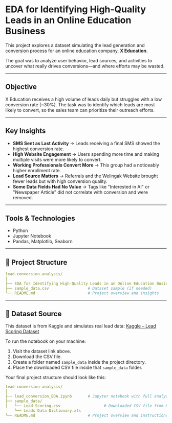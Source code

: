 # EDA for Identifying High-Quality Leads in an Online Education Business


This project explores a dataset simulating the lead generation and conversion process for an online education company, **X Education**.

The goal was to analyze user behavior, lead sources, and activities to uncover what really drives conversions—and where efforts may be wasted.

---

## Objective

X Education receives a high volume of leads daily but struggles with a low conversion rate (~30%). The task was to identify which leads are most likely to convert, so the sales team can prioritize their outreach efforts.

---

## Key Insights

- **SMS Sent as Last Activity** → Leads receiving a final SMS showed the highest conversion rate.
- **High Website Engagement** → Users spending more time and making multiple visits were more likely to convert.
- **Working Professionals Convert More** → This group had a noticeably higher enrollment rate.
- **Lead Source Matters** → Referrals and the Welingak Website brought fewer leads but with high conversion quality.
- **Some Data Fields Had No Value** → Tags like "Interested in AI" or "Newspaper Article" did not correlate with conversion and were removed.

---

## Tools & Technologies

- Python
- Jupyter Notebook
- Pandas, Matplotlib, Seaborn

---

## 📂 Project Structure
```yaml
lead-conversion-analysis/
│
├── EDA for Identifying High-Quality Leads in an Online Education Business   # Jupyter notebook with full analysis
├── sample_data.csv                 # Dataset sample (if needed)
└── README.md                       # Project overview and insights
````
---

## 📁 Dataset Source

This dataset is from Kaggle and simulates real lead data:
[Kaggle – Lead Scoring Dataset](https://www.kaggle.com/datasets/amritachatterjee09/lead-scoring-dataset)

To run the notebook on your machine:

1. Visit the dataset link above.
2. Download the CSV file.
3. Create a folder named `sample_data` inside the project directory.
4. Place the downloaded CSV file inside that `sample_data` folder.

Your final project structure should look like this:

```yaml
lead-conversion-analysis/
│
├── lead_conversion_EDA.ipynb       # Jupyter notebook with full analysis
├── sample_data/
│   └── Lead Scoring.csv                   # Downloaded CSV file from Kaggle
    └── Leads Data Dictionary.xls 
└── README.md                       # Project overview and instructions




